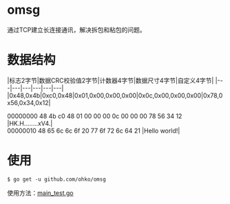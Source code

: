 # omsg
通过TCP建立长连接通讯，解决拆包和粘包的问题。

# 数据结构
|标志2字节|数据CRC校验值2字节|计数器4字节|数据尺寸4字节|自定义4字节|
|---|---|---|---|---|---|
|0x48,0x4b|0xc0,0x48|0x01,0x00,0x00,0x00|0x0c,0x00,0x00,0x00|0x78,0x56,0x34,0x12|

00000000  48 4b c0 48 01 00 00 00  0c 00 00 00 78 56 34 12  |HK.H........xV4.|  
00000010  48 65 6c 6c 6f 20 77 6f  72 6c 64 21              |Hello world!|  

# 使用
```
$ go get -u github.com/ohko/omsg
```

使用方法：[main_test.go](main_test.go)